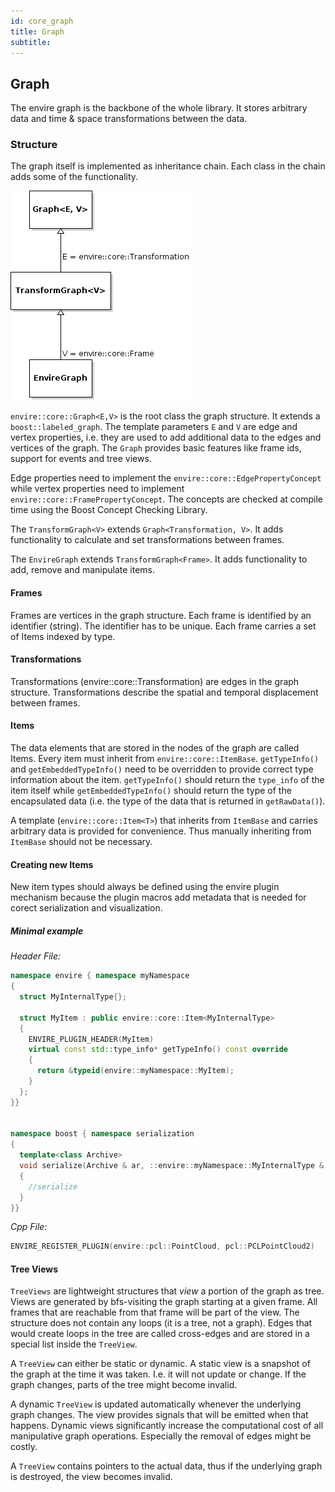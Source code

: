 ```yaml
---
id: core_graph
title: Graph
subtitle:
---
```


## Graph
The envire graph is the backbone of the whole library. It stores arbitrary data
and time & space transformations between the data.

### Structure
The graph itself is implemented as inheritance chain. Each class in the chain
adds some of the functionality.

![graphuml](https://raw.githubusercontent.com/envire/envire.github.io/master/images/envire_core_graph_inherit.png)


``envire::core::Graph<E,V>`` is the root class the graph structure. It extends
a ``boost::labeled_graph``. The template parameters ``E`` and ``V`` are edge and
vertex properties, i.e. they are used to add additional data to the edges and
vertices of the graph. The ``Graph`` provides basic features like frame ids, support
for events and tree views.

Edge properties need to implement the ``envire::core::EdgePropertyConcept`` while
vertex properties need to implement ``envire::core::FramePropertyConcept``.
The concepts are checked at compile time using the Boost Concept Checking Library.

The ``TransformGraph<V>`` extends ``Graph<Transformation, V>``. It adds functionality
to calculate and set transformations between frames.

The ``EnvireGraph`` extends ``TransformGraph<Frame>``. It adds functionality to
add, remove and manipulate items.



#### Frames
Frames are vertices in the graph structure. Each frame is identified by an identifier
(string). The identifier has to be unique.
Each frame carries a set of Items indexed by type.

#### Transformations
Transformations (envire::core::Transformation) are edges in the graph structure.
Transformations describe the spatial and temporal displacement between frames.

#### Items
The data elements that are stored in the nodes of the graph are called Items.
Every item must inherit from `envire::core::ItemBase`. `getTypeInfo()`
and `getEmbeddedTypeInfo()` need to be overridden to provide correct type information
about the item. `getTypeInfo()` should return the `type_info` of the item itself
while `getEmbeddedTypeInfo()` should return the type of the encapsulated data (i.e.
the type of the data that is returned in `getRawData()`).

A template (`envire::core::Item<T>`) that inherits from `ItemBase` and carries
arbitrary data is provided for convenience. Thus manually inheriting from `ItemBase`
should not be necessary.


#### Creating new Items
New item types should always be defined using the envire plugin mechanism because
the plugin macros add metadata that is needed for corect serialization and
visualization.
##### Minimal example
*Header File:*

```c++
namespace envire { namespace myNamespace
{
  struct MyInternalType{};

  struct MyItem : public envire::core::Item<MyInternalType>
  {
    ENVIRE_PLUGIN_HEADER(MyItem)
    virtual const std::type_info* getTypeInfo() const override
    {
      return &typeid(envire::myNamespace::MyItem);
    }
  };
}}


namespace boost { namespace serialization
{
  template<class Archive>
  void serialize(Archive & ar, ::envire::myNamespace::MyInternalType & data, const unsigned int version)
  {
    //serialize
  }
}}
```

*Cpp File:*
```c++
ENVIRE_REGISTER_PLUGIN(envire::pcl::PointCloud, pcl::PCLPointCloud2)
```

#### Tree Views
``TreeViews`` are lightweight structures that *view* a portion of the graph as tree.
Views are generated by bfs-visiting the graph starting at a given frame.
All frames that are reachable from that frame will be part of the view. The structure
does not contain any loops (it is a tree, not a graph). Edges that would create
loops in the tree are called cross-edges and are stored in a special list inside
the ``TreeView``.

A ``TreeView`` can either be static or dynamic. A static view is a snapshot of the
graph at the time it was taken. I.e. it will not update or change. If the graph changes,
parts of the tree might become invalid.

A dynamic ``TreeView`` is updated automatically whenever the underlying graph changes.
The view provides signals that will be emitted when that happens. Dynamic views
significantly increase the computational cost of all manipulative graph operations.
Especially the removal of edges might be costly.

A ``TreeView`` contains pointers to the actual data, thus if the underlying graph
is destroyed, the view becomes invalid.
